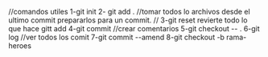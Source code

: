 //comandos utiles
1-git init
2- git add . //tomar todos lo archivos desde el ultimo commit prepararlos para un commit. //
3-git reset revierte todo lo que hace gitt add
4-git commit //crear comentarios
5-git checkout -- .
6-git log //ver todos los comit
7-git commit --amend
8-git checkout -b rama-heroes